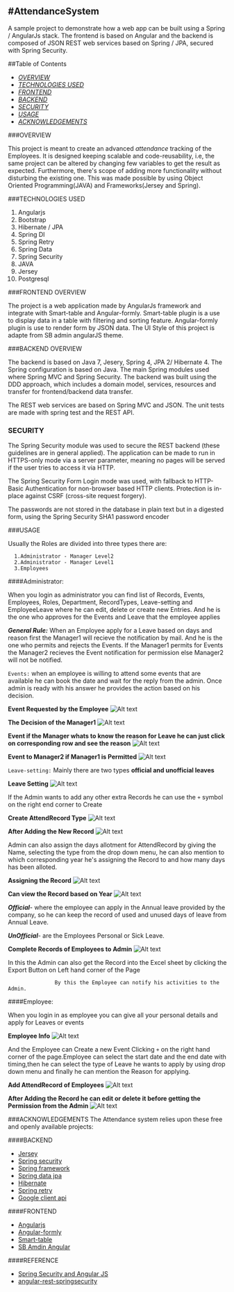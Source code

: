 #AttendanceSystem
---

A sample project to demonstrate how a web app can be built using a Spring / AngularJs stack. The frontend is based on Angular and the backend is composed of JSON REST web services based on Spring / JPA, secured with Spring Security.


##Table of Contents
   * *[OVERVIEW](#overview)*
   * *[TECHNOLOGIES USED](#technologies-used)*
   * *[FRONTEND](#frontend)*
   * *[BACKEND](#backend)*
   * *[SECURITY](#security)*
   * *[USAGE](#usage)*
   * *[ACKNOWLEDGEMENTS](#acknowledgements)*
   
###OVERVIEW

This project is meant to create an advanced *attendance* tracking of the Employees. It is designed keeping scalable and code-reusability, i.e, the same project can be altered by changing few variables to get the result as expected. Furthermore, there's scope of adding more functionality without disturbing the existing one. This was made possible by using Object Oriented Programming(JAVA) and  Frameworks(Jersey and Spring).

###TECHNOLOGIES USED

<ol>

<li>Angularjs</li>
<li>Bootstrap</li>
<li>Hibernate / JPA</li>
<li>Spring DI</li>
<li>Spring Retry</li>
<li>Spring Data</li>
<li>Spring Security</li>
<li>JAVA</li>
<li>Jersey</li>
<li>Postgresql</li>
</ol>

###FRONTEND OVERVIEW

The project is a web application made by AngularJs framework and integrate with Smart-table and Angular-formly. Smart-table plugin is a  use to display data in a table with filtering and sorting feature. Angular-formly plugin is use to render form by JSON data. The UI Style of this project is adapte from SB admin angularJS theme. 

###BACKEND OVERVIEW

The backend is based on Java 7, Jesery, Spring 4, JPA 2/ Hibernate 4. The Spring configuration is based on Java. The main Spring modules used where Spring MVC and Spring Security. The backend was built using the DDD approach, which includes a domain model, services, resources and transfer for frontend/backend data transfer.

The REST web services are based on Spring MVC and JSON. The unit tests are made with spring test and the REST API.

### SECURITY

The Spring Security module was used to secure the REST backend (these guidelines are in general applied). The application can be made to run in HTTPS-only mode via a server parameter, meaning no pages will be served if the user tries to access it via HTTP.

The Spring Security Form Login mode was used, with fallback to HTTP-Basic Authentication for non-browser based HTTP clients. Protection is in-place against CSRF (cross-site request forgery).

The passwords are not stored in the database in plain text but in a digested form, using the Spring Security SHA1 password encoder 

###USAGE

  Usually the Roles are divided into three types there are:
        
      1.Administrator - Manager Level2
      2.Administrator - Manager Level1
      3.Employees

####Administrator:

When you login as administrator you can find list of Records, Events, Employees, Roles, Department, RecordTypes, Leave-setting and EmployeeLeave where he can edit, delete or create new Entries. And he is the one who approves for the Events and Leave that the employee applies

 ***General Rule:*** When an Employee apply for a Leave based on days and reason first the Manager1 will recieve the notification by mail. And he is the one who permits and rejects the Events.
  If the Manager1 permits for Events the Manager2 recieves the Event notification for permission else Manager2 will not be notified.

`Events:` when an employee is willing to attend some events that are available he can book the date and wait for the reply from the admin. Once admin is ready with his answer he provides the action based on his decision.

**Event Requested by the Employee**
![Alt text](https://github.com/pohsun-huang/AttendenceSystem/blob/master/image/Snip20160126_3.png "Event")
  

**The Decision of the Manager1**
![Alt text](https://github.com/pohsun-huang/AttendenceSystem/blob/master/image/Snip20160126_4.png "Event")
  

**Event if the Manager whats to know the reason for Leave he can just click on corresponding row and see the reason**
![Alt text](https://github.com/pohsun-huang/AttendenceSystem/blob/master/image/Snip20160126_7.png "Event")


**Event to Manager2 if Manager1 is Permitted**
![Alt text](https://github.com/pohsun-huang/AttendenceSystem/blob/master/image/Snip20160126_6.png "Event")


  


`Leave-setting:` Mainly there are two types **official and unofficial leaves**
 
 **Leave Setting**
 ![Alt text](https://github.com/pohsun-huang/AttendenceSystem/blob/master/image/Snip20160126_8.png "Leave Setting")


If the Admin wants to add any other extra Records he can use the `+` symbol on the right end corner to Create


 **Create AttendRecord Type**
 ![Alt text](https://github.com/pohsun-huang/AttendenceSystem/blob/master/image/Snip20160126_9.png "Leave Setting")
  
**After Adding the New Record**
![Alt text](https://github.com/pohsun-huang/AttendenceSystem/blob/master/image/Snip20160126_10.png "Leave Setting")
  

Admin can also assign the days allotment for AttendRecord by giving the Name, selecting the type from the drop down menu, he can also mention to which corresponding year he's assigning the Record to and how many days has been alloted. 


**Assigning the Record**
![Alt text](https://github.com/pohsun-huang/AttendenceSystem/blob/master/image/Snip20160126_17.png "Leave Setting")

**Can view the Record based on Year**
![Alt text](https://github.com/pohsun-huang/AttendenceSystem/blob/master/image/Snip20160126_13.png "Leave Setting")



 ***Official***- where the employee can apply in the Annual leave provided by the company, so he can keep the record of used and unused days of leave from Annual Leave.

***UnOfficial***- are the Employees Personal or Sick Leave. 


**Complete Records of Employees to Admin**
![Alt text](https://github.com/pohsun-huang/AttendenceSystem/blob/master/image/Snip20160126_14.png "Leave Setting")
  

In this the Admin can also get the Record into the Excel sheet by clicking the Export Button on Left hand corner of the Page



                   By this the Employee can notify his activities to the Admin.


####Employee:

When you login in as employee you can give all your personal details and apply for Leaves  or events 

**Employee Info**
 ![Alt text](https://github.com/pohsun-huang/AttendenceSystem/blob/master/image/Snip20160120_4.png "Employee Info")
  
And the Employee can Create a new Event Clicking `+` on the right hand corner of the page.Employee can select the start date and the end date with timing,then he can select the type of Leave he wants to apply by using drop down menu and finally he can mention the Reason for applying.


**Add AttendRecord of Employees**
![Alt text](https://github.com/pohsun-huang/AttendenceSystem/blob/master/image/Snip20160126_1.png "Employee Info")
  
**After Adding the Record he can edit or delete it before getting the Permission from the Admin**
![Alt text](https://github.com/pohsun-huang/AttendenceSystem/blob/master/image/Snip20160126_2.png "Employee Info")
  
  
###ACKNOWLEDGEMENTS
The Attendance system relies upon these free and openly available projects:

####BACKEND
- [Jersey](https://jersey.java.net/)
- [Spring security](http://projects.spring.io/spring-security/)
- [Spring framework](https://projects.spring.io/spring-framework/)
- [Spring data jpa](http://projects.spring.io/spring-data-jpa/)
- [Hibernate](http://hibernate.org/orm/)
- [Spring retry](https://github.com/spring-projects/spring-retry)
- [Google client api](https://developers.google.com/api-client-library/java/)

####FRONTEND
- [Angularjs](https://angularjs.org/)
- [Angular-formly](http://angular-formly.com/)
- [Smart-table](http://lorenzofox3.github.io/smart-table-website/)
- [SB Amdin Angular](http://startangular.com/product/sb-admin-angular-theme/)

####REFERENCE
- [Spring Security and Angular JS](https://spring.io/guides/tutorials/spring-security-and-angular-js/)
- [angular-rest-springsecurity](https://github.com/philipsorst/angular-rest-springsecurity)


